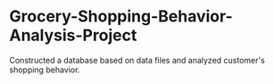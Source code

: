 # Grocery-Shopping-Behavior-Analysis-Project
Constructed a database based on data files and analyzed customer's shopping behavior.

